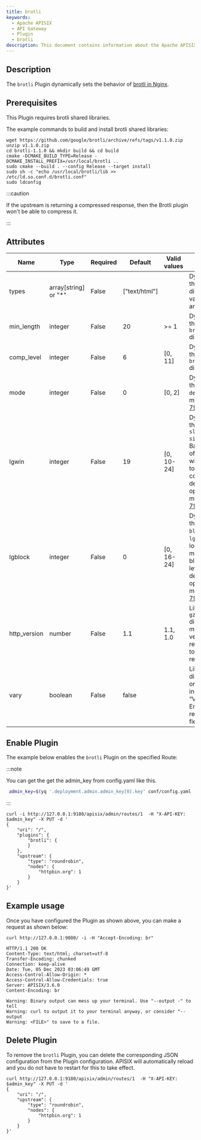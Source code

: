 ```yaml
---
title: brotli
keywords:
  - Apache APISIX
  - API Gateway
  - Plugin
  - brotli
description: This document contains information about the Apache APISIX brotli Plugin.
---
```


<!--
#
# Licensed to the Apache Software Foundation (ASF) under one or more
# contributor license agreements.  See the NOTICE file distributed with
# this work for additional information regarding copyright ownership.
# The ASF licenses this file to You under the Apache License, Version 2.0
# (the "License"); you may not use this file except in compliance with
# the License.  You may obtain a copy of the License at
#
#     http://www.apache.org/licenses/LICENSE-2.0
#
# Unless required by applicable law or agreed to in writing, software
# distributed under the License is distributed on an "AS IS" BASIS,
# WITHOUT WARRANTIES OR CONDITIONS OF ANY KIND, either express or implied.
# See the License for the specific language governing permissions and
# limitations under the License.
#
-->

## Description

The `brotli` Plugin dynamically sets the behavior of [brotli in Nginx](https://github.com/google/ngx_brotli).

## Prerequisites

This Plugin requires brotli shared libraries.

The example commands to build and install brotli shared libraries:

``` shell
wget https://github.com/google/brotli/archive/refs/tags/v1.1.0.zip
unzip v1.1.0.zip
cd brotli-1.1.0 && mkdir build && cd build
cmake -DCMAKE_BUILD_TYPE=Release -DCMAKE_INSTALL_PREFIX=/usr/local/brotli ..
sudo cmake --build . --config Release --target install
sudo sh -c "echo /usr/local/brotli/lib >> /etc/ld.so.conf.d/brotli.conf"
sudo ldconfig
```

:::caution

If the upstream is returning a compressed response, then the Brotli plugin won't be able to compress it.

:::

## Attributes

| Name           | Type                 | Required | Default       | Valid values | Description                                                                             |
|----------------|----------------------|----------|---------------|--------------|-----------------------------------------------------------------------------------------|
| types          | array[string] or "*" | False    | ["text/html"] |              | Dynamically sets the `brotli_types` directive. Special value `"*"` matches any MIME type. |
| min_length     | integer              | False    | 20            | >= 1         | Dynamically sets the `brotli_min_length` directive. |
| comp_level     | integer              | False    | 6             | [0, 11]      | Dynamically sets the `brotli_comp_level` directive. |
| mode           | integer              | False    | 0             | [0, 2]       | Dynamically sets the `brotli decompress mode`, more info in [RFC 7932](https://tools.ietf.org/html/rfc7932). |
| lgwin          | integer              | False    | 19            | [0, 10-24]   | Dynamically sets the `brotli sliding window size`, `lgwin` is Base 2 logarithm of the sliding window size, set to `0` lets compressor decide over the optimal value, more info in [RFC 7932](https://tools.ietf.org/html/rfc7932). |
| lgblock        | integer              | False    | 0             | [0, 16-24]   | Dynamically sets the `brotli input block size`, `lgblock` is Base 2 logarithm of the maximum input block size, set to `0` lets compressor decide over the optimal value, more info in [RFC 7932](https://tools.ietf.org/html/rfc7932). |
| http_version   | number               | False    | 1.1           | 1.1, 1.0     | Like the `gzip_http_version` directive, sets the minimum HTTP version of a request required to compress a response. |
| vary           | boolean              | False    | false         |              | Like the `gzip_vary` directive, enables or disables inserting the “Vary: Accept-Encoding” response header field. |

## Enable Plugin

The example below enables the `brotli` Plugin on the specified Route:

:::note

You can get the get the admin_key from config.yaml like this.

```bash
 admin_key=$(yq '.deployment.admin.admin_key[0].key' conf/config.yaml | sed 's/"//g')
```

:::

```shell
curl -i http://127.0.0.1:9180/apisix/admin/routes/1  -H "X-API-KEY: $admin_key" -X PUT -d '
{
    "uri": "/",
    "plugins": {
        "brotli": {
        }
    },
    "upstream": {
        "type": "roundrobin",
        "nodes": {
            "httpbin.org": 1
        }
    }
}'
```

## Example usage

Once you have configured the Plugin as shown above, you can make a request as shown below:

```shell
curl http://127.0.0.1:9080/ -i -H "Accept-Encoding: br"
```

```
HTTP/1.1 200 OK
Content-Type: text/html; charset=utf-8
Transfer-Encoding: chunked
Connection: keep-alive
Date: Tue, 05 Dec 2023 03:06:49 GMT
Access-Control-Allow-Origin: *
Access-Control-Allow-Credentials: true
Server: APISIX/3.6.0
Content-Encoding: br

Warning: Binary output can mess up your terminal. Use "--output -" to tell
Warning: curl to output it to your terminal anyway, or consider "--output
Warning: <FILE>" to save to a file.
```

## Delete Plugin

To remove the `brotli` Plugin, you can delete the corresponding JSON configuration from the Plugin configuration. APISIX will automatically reload and you do not have to restart for this to take effect.

```shell
curl http://127.0.0.1:9180/apisix/admin/routes/1  -H "X-API-KEY: $admin_key" -X PUT -d '
{
    "uri": "/",
    "upstream": {
        "type": "roundrobin",
        "nodes": {
            "httpbin.org": 1
        }
    }
}'
```
